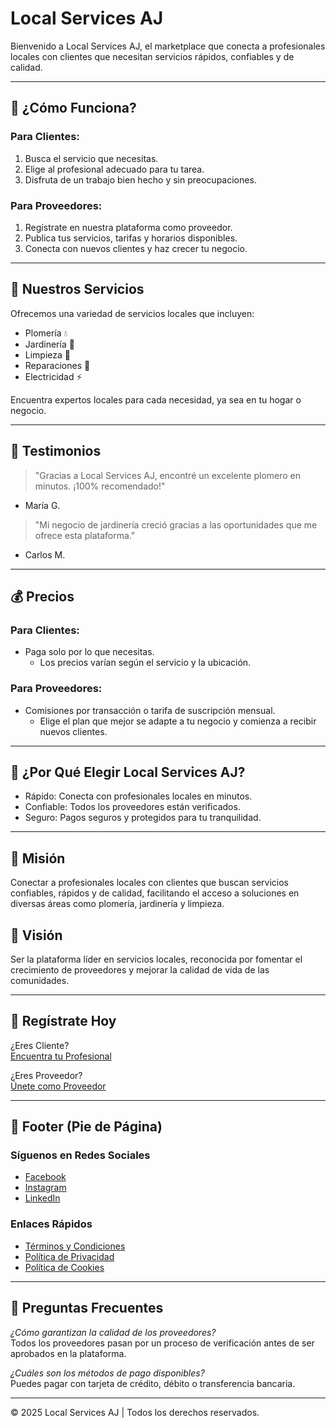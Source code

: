 # Local Services AJ

Bienvenido a Local Services AJ, el marketplace que conecta a profesionales locales con clientes que necesitan servicios rápidos, confiables y de calidad.

---

## 🚀 ¿Cómo Funciona?

### Para Clientes:
1. Busca el servicio que necesitas.  
2. Elige al profesional adecuado para tu tarea.  
3. Disfruta de un trabajo bien hecho y sin preocupaciones.

### Para Proveedores:
1. Regístrate en nuestra plataforma como proveedor.  
2. Publica tus servicios, tarifas y horarios disponibles.  
3. Conecta con nuevos clientes y haz crecer tu negocio.

---

## 🔧 Nuestros Servicios

Ofrecemos una variedad de servicios locales que incluyen:

- Plomería 💧  
- Jardinería 🌿  
- Limpieza 🧹  
- Reparaciones 🔧  
- Electricidad ⚡  

Encuentra expertos locales para cada necesidad, ya sea en tu hogar o negocio.

---

## 🌟 Testimonios

> "Gracias a Local Services AJ, encontré un excelente plomero en minutos. ¡100% recomendado!"  
- María G.

> "Mi negocio de jardinería creció gracias a las oportunidades que me ofrece esta plataforma."  
- Carlos M.

---

## 💰 Precios

### Para Clientes:
- Paga solo por lo que necesitas.
  - Los precios varían según el servicio y la ubicación.

### Para Proveedores:
- Comisiones por transacción o tarifa de suscripción mensual.
  - Elige el plan que mejor se adapte a tu negocio y comienza a recibir nuevos clientes.

---

## 🤔 ¿Por Qué Elegir Local Services AJ?

- Rápido: Conecta con profesionales locales en minutos.  
- Confiable: Todos los proveedores están verificados.  
- Seguro: Pagos seguros y protegidos para tu tranquilidad.

---

## 🌱 Misión

Conectar a profesionales locales con clientes que buscan servicios confiables, rápidos y de calidad, facilitando el acceso a soluciones en diversas áreas como plomería, jardinería y limpieza.

## 🌟 Visión

Ser la plataforma líder en servicios locales, reconocida por fomentar el crecimiento de proveedores y mejorar la calidad de vida de las comunidades.

---

## 📲 Regístrate Hoy

¿Eres Cliente?  
[Encuentra tu Profesional](#)

¿Eres Proveedor?  
[Únete como Proveedor](#)

---

## 📍 Footer (Pie de Página)

### Síguenos en Redes Sociales
- [Facebook](#)  
- [Instagram](#)  
- [LinkedIn](#)

### Enlaces Rápidos
- [Términos y Condiciones](#)  
- [Política de Privacidad](#)  
- [Política de Cookies](#)

---

## 📖 Preguntas Frecuentes

*¿Cómo garantizan la calidad de los proveedores?*  
Todos los proveedores pasan por un proceso de verificación antes de ser aprobados en la plataforma.

*¿Cuáles son los métodos de pago disponibles?*  
Puedes pagar con tarjeta de crédito, débito o transferencia bancaria.

---

&copy; 2025 Local Services AJ | Todos los derechos reservados.

